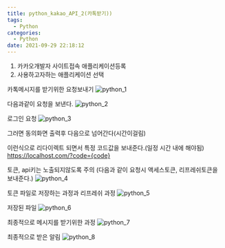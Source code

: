 ```yaml
---
title: python_kakao_API_2(카톡받기))
tags:
  - Python
categories:
  - Python
date: 2021-09-29 22:18:12
---
```


1) 카카오개발자 사이트접속 애플리케이션등록
2) 사용하고자하는 애플리케이션 선택

카톡메시지를 받기위한 요청보내기
![python_1](/review_img/KakaoAPI/6.PNG)

다음과같이 요청을 보낸다.
![python_2](/review_img/KakaoAPI2/1.PNG)

로그인 요청
![python_3](/review_img/KakaoAPI2/2.PNG)

그러면 동의화면 출력후 다음으로 넘어간다(시간이걸림)

이런식으로 리다이렉트 되면서 특정 코드값을 보내준다.(일정 시간 내에 해야됨)
https://localhost.com/?code={code}

토큰, api키는 노출되지않도록 주의 (다음과 같이 요청시 액세스토큰, 리프레쉬토큰을 보내준다.)
![python_4](/review_img/KakaoAPI2/3.PNG)

토큰 파일로 저장하는 과정과 리프레쉬 과정
![python_5](/review_img/KakaoAPI2/4.PNG)

저장된 파일
![python_6](/review_img/KakaoAPI2/6.PNG)

최종적으로 메시지를 받기위한 과정
![python_7](/review_img/KakaoAPI2/5.PNG)

최종적으로 받은 알림
![python_8](/review_img/KakaoAPI2/7.PNG)

